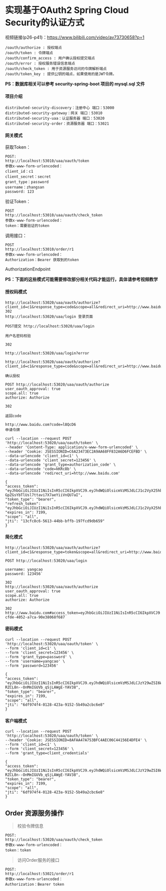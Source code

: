 # 实现基于OAuth2 Spring Cloud Security的认证方式

视频链接(p26-p41)：https://www.bilibili.com/video/av73730658?p=1

```
/oauth/authorize : 授权端点
/oauth/token : 令牌端点
/oauth/confirm_access : 用户确认授权提交端点
/oauth/error : 授权服务错误信息端点
/oauth/check_token : 用于资源服务访问的令牌解析端点
/oauth/token_key : 提供公钥的端点，如果使用的是JWT令牌。
```

**PS：数据库相关可以参考 security-spring-boot 项目的 mysql.sql 文件**

#### 项目介绍
```
distributed-security-discovery：注册中心 端口：53000
distributed-security-gateway：网关 端口：53010
distributed-security-uaa：认证服务器 端口：53020
distributed-security-order：资源服务器 端口：53021
```

#### 网关模式
获取Token：
```
POST:
http://localhost:53010/uaa/oauth/token
参数x-www-form-urlencoded：
client_id：c1
client_secret：secret
grant_type：password
username：zhangsan
password: 123
```

验证Token：
```
POST
http://localhost:53010/uaa/oauth/check_token
参数x-www-form-urlencoded：
token：需要验证的token
```

调用接口：
```
POST
http://localhost:53010/order/r1
参数x-www-form-urlencoded：
Authorization：Bearer 获取到的token
```
AuthorizationEndpoint

**PS：下面的这些模式可能需要修改部分相关代码才能运行，具体请参考视频教学**

#### 授权码模式
    
    http://localhost:53020/uaa/oauth/authorize?client_id=c1&response_type=code&scope=all&redirect_uri=http://www.baidu.com
    302
    http://localhost:53020/uaa/login 登录页面
    
    POST提交 http://localhost:53020/uaa/login
    
    用户名密码校验
    
    302
    
    http://localhost:53020/uaa/login?error
    
    http://localhost:53020/uaa/oauth/authorize?client_id=c1&response_type=code&scope=all&redirect_uri=http://www.baidu.com
    
    确认授权
    
    POST http://localhost:53020/uaa/oauth/authorize 
    user_oauth_approval: true
    scope.all: true
    authorize: Authorize
    
    302
    
    返回code
    
    http://www.baidu.com?code=l8QcD6
    申请令牌
    
    curl --location --request POST 'http://localhost:53020/uaa/oauth/token' \
    --header 'Content-Type: application/x-www-form-urlencoded' \
    --header 'Cookie: JSESSIONID=C6A23473EC2A9AA68FF832A6D6FCEFBD' \
    --data-urlencode 'client_id=c1' \
    --data-urlencode 'client_secret=123456' \
    --data-urlencode 'grant_type=authorization_code' \
    --data-urlencode 'code=kKRc8b' \
    --data-urlencode 'redirect_uri=http://www.baidu.com'
    
    {
    "access_token": "eyJhbGciOiJIUzI1NiIsInR5cCI6IkpXVCJ9.eyJhdWQiOlsicmVzMSJdLCJ1c2VyX25hbWUiOiJ7XCJmdWxsbmFtZVwiOlwi5byg5LiJXCIsXCJpZFwiOlwiMVwiLFwibW9iaWxlXCI6XCIxMjM0NTZcIixcInBhc3N3b3JkXCI6XCIkMmEkMTAkb3VpRWZWc2Zxdk9CZnY4YUo5aWZ6dVVqR3c1djhWL2U0cUxYMHZHbUF1WHVoL3hEenlNMVdcIixcInVzZXJuYW1lXCI6XCJ5YW5nY2FvXCJ9Iiwic2NvcGUiOlsiYWxsIl0sImV4cCI6MTU5MjMyNDkyNiwiYXV0aG9yaXRpZXMiOlsicDEiLCJwMiJdLCJqdGkiOiIxM2NmYzhjNi01NjEzLTQ0YmItYmZmYi0xOTdmY2Q5ZGI2NTkiLCJjbGllbnRfaWQiOiJjMSJ9.FPDgiKU7r-GpZGsYbTlUsl7ttavi7X7aeYiiVnQU7aI",
    "token_type": "bearer",
    "refresh_token": "eyJhbGciOiJIUzI1NiIsInR5cCI6IkpXVCJ9.eyJhdWQiOlsicmVzMSJdLCJ1c2VyX25hbWUiOiJ7XCJmdWxsbmFtZVwiOlwi5byg5LiJXCIsXCJpZFwiOlwiMVwiLFwibW9iaWxlXCI6XCIxMjM0NTZcIixcInBhc3N3b3JkXCI6XCIkMmEkMTAkb3VpRWZWc2Zxdk9CZnY4YUo5aWZ6dVVqR3c1djhWL2U0cUxYMHZHbUF1WHVoL3hEenlNMVdcIixcInVzZXJuYW1lXCI6XCJ5YW5nY2FvXCJ9Iiwic2NvcGUiOlsiYWxsIl0sImF0aSI6IjEzY2ZjOGM2LTU2MTMtNDRiYi1iZmZiLTE5N2ZjZDlkYjY1OSIsImV4cCI6MTU5MjU3NjkyNiwiYXV0aG9yaXRpZXMiOlsicDEiLCJwMiJdLCJqdGkiOiJiYjIzMWUyNi1jMjdiLTQ4ZDYtODJlZS05MGFlZWY4MDZjMmYiLCJjbGllbnRfaWQiOiJjMSJ9.QRI1EB8pGK1XXqi8rAhiPXYzWZcGOGgVBjNgNzDw2FQ",
    "expires_in": 7199,
    "scope": "all",
    "jti": "13cfc8c6-5613-44bb-bffb-197fcd9db659"
    }


#### 简化模式

    http://localhost:53020/uaa/oauth/authorize?client_id=c1&response_type=token&scope=all&redirect_uri=http://www.baidu.com`
   
    POST http://localhost:53020/uaa/login
    
    username: yangcao
    password: 123456`
    
    302
    http://localhost:53020/uaa/oauth/authorize
	user_oauth_approval: true
    scope.all: true
    authorize: Authorize
    
    302
    http://www.baidu.com#access_token=eyJhbGciOiJIUzI1NiIsInR5cCI6IkpXVCJ9.eyJhdWQiOlsicmVzMSJdLCJ1c2VyX25hbWUiOiJ7XCJmdWxsbmFtZVwiOlwi5byg5LiJXCIsXCJpZFwiOlwiMVwiLFwibW9iaWxlXCI6XCIxMjM0NTZcIixcInBhc3N3b3JkXCI6XCIkMmEkMTAkb3VpRWZWc2Zxdk9CZnY4YUo5aWZ6dVVqR3c1djhWL2U0cUxYMHZHbUF1WHVoL3hEenlNMVdcIixcInVzZXJuYW1lXCI6XCJ5YW5nY2FvXCJ9Iiwic2NvcGUiOlsiYWxsIl0sImV4cCI6MTU5MjMyNTY5NiwiYXV0aG9yaXRpZXMiOlsicDEiLCJwMiJdLCJqdGkiOiJjMzBiY2Y1Yi1jZmRlLTQwNTItYTdjYS05MGUzODA2OGY2ODciLCJjbGllbnRfaWQiOiJjMSJ9.yRNeKJzaBF__hXt9Yo85EiWPZIHuPMwu8b9xogE3I80&token_type=bearer&expires_in=7199&jti=c30bcf5b-cfde-4052-a7ca-90e38068f687
    
#### 密码模式
    
    curl --location --request POST 'http://localhost:53020/uaa/oauth/token' \
    --form 'client_id=c1' \
    --form 'client_secret=123456' \
    --form 'grant_type=password' \
    --form 'username=yangcao' \
    --form 'password=123456'
    
    {
    "access_token": "eyJhbGciOiJIUzI1NiIsInR5cCI6IkpXVCJ9.eyJhdWQiOlsicmVzMSJdLCJzY29wZSI6WyJhbGwiXSwiZXhwIjoxNTkyMzI1OTc5LCJqdGkiOiI2ZGY5NzRmNC0wMTI4LTQyM2EtOTE1Mi01YjQ5YTJjYmM2ZTgiLCJjbGllbnRfaWQiOiJjMSJ9.B4OFNsPjRu-RZCL8n--OnMmIGUVb_qSjLAWgE-YAV38",
    "token_type": "bearer",
    "expires_in": 7199,
    "scope": "all",
    "jti": "6df974f4-0128-423a-9152-5b49a2cbc6e8"
    }

#### 客户端模式

    curl --location --request POST 'http://localhost:53020/uaa/oauth/token' \
    --header 'Cookie: JSESSIONID=8AFAA47A753BFC4AEC06C44156E4DFE4' \
    --form 'client_id=c1' \
    --form 'client_secret=123456' \
    --form 'grant_type=client_credentials'
    
    {
    "access_token": "eyJhbGciOiJIUzI1NiIsInR5cCI6IkpXVCJ9.eyJhdWQiOlsicmVzMSJdLCJzY29wZSI6WyJhbGwiXSwiZXhwIjoxNTkyMzI1OTc5LCJqdGkiOiI2ZGY5NzRmNC0wMTI4LTQyM2EtOTE1Mi01YjQ5YTJjYmM2ZTgiLCJjbGllbnRfaWQiOiJjMSJ9.B4OFNsPjRu-RZCL8n--OnMmIGUVb_qSjLAWgE-YAV38",
    "token_type": "bearer",
    "expires_in": 7199,
    "scope": "all",
    "jti": "6df974f4-0128-423a-9152-5b49a2cbc6e8"
    }

## Order 资源服务操作

> 校验令牌信息
```
POST:
http://localhost:53020/uaa/oauth/check_token
参数x-www-form-urlencoded：
token：token
```

> 访问Order服务的接口
```
POST:
http://localhost:53021/order/r1
参数x-www-form-urlencoded：
Authorization：Bearer token
```